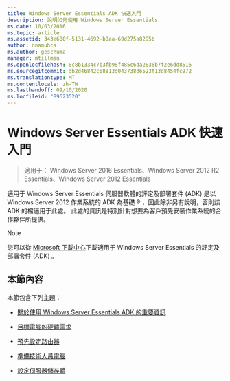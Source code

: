 ```yaml
---
title: Windows Server Essentials ADK 快速入門
description: 說明如何使用 Windows Server Essentials
ms.date: 10/03/2016
ms.topic: article
ms.assetid: 343e600f-5131-4692-b8aa-69d275a8295b
author: nnamuhcs
ms.author: geschuma
manager: mtillman
ms.openlocfilehash: 8c8b1334c7b3fb98f485c6da2836b7f2e6dd8516
ms.sourcegitcommit: db2d46842c68813d043738d6523f13d8454fc972
ms.translationtype: MT
ms.contentlocale: zh-TW
ms.lasthandoff: 09/10/2020
ms.locfileid: "89623520"
---
```

# <a name="getting-started-with-the-windows-server-essentials-adk"></a>Windows Server Essentials ADK 快速入門

>適用于： Windows Server 2016 Essentials、Windows Server 2012 R2 Essentials、Windows Server 2012 Essentials

適用于 Windows Server Essentials 伺服器軟體的評定及部署套件 (ADK) 是以 Windows Server 2012 作業系統的 ADK 為基礎 &reg; ，因此除非另有說明，否則該 ADK 的檔適用于此處。 此處的資訊是特別針對想要為客戶預先安裝作業系統的合作夥伴所提供。

> [!NOTE]
>  您可以從 [Microsoft 下載中心](https://www.microsoft.com/download/details.aspx?id=34866)下載適用于 Windows Server Essentials 的評定及部署套件 (ADK) 。

## <a name="in-this-section"></a>本節內容
 本節包含下列主題：


-   [關於使用 Windows Server Essentials ADK 的重要資訊](Important-Information-for-Using-the-Windows-Server-Essentials-ADK.md)

-   [目標電腦的硬體需求](Hardware-Requirements-for-the-Target-Computer.md)

-   [預先設定路由器](Preconfiguring-a-Router.md)

-   [準備技術人員電腦](Prepare-the-Technician-Computer.md)

-   [設定伺服器儲存體](Configure-Server-Storage.md)


